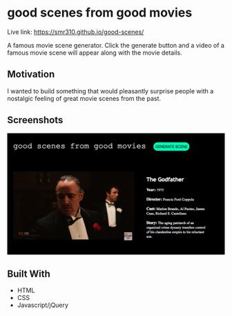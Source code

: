 # good scenes from good movies
Live link: https://smr310.github.io/good-scenes/

A famous movie scene generator. Click the generate button and a video of a famous movie scene will appear along with the movie details. 

## Motivation

I wanted to build something that would pleasantly surprise people with a nostalgic feeling of great movie scenes from the past. 

## Screenshots

![screenshot](screenshot.png)

## Built With

* HTML
* CSS
* Javascript/jQuery
